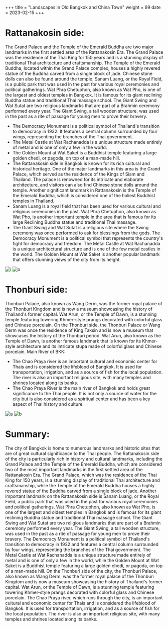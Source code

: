 +++
title = "Landscapes in Old Bangkok and China Town"
weight = 99
date = 2023-02-15
+++

# Rattanakosin side:

The Grand Palace and the Temple of the Emerald Buddha are two major landmarks in the first settled area of the Rattanakosin Era. The Grand Palace was the residence of the Thai King for 150 years and is a stunning display of traditional Thai architecture and craftsmanship. The Temple of the Emerald Buddha, located within the Grand Palace complex, houses a highly revered statue of the Buddha carved from a single block of jade. Chinese stone dolls can also be found around the temple.
Sanam Luang, or the Royal Field, is a public park that was used in the past for various royal ceremonies and political gatherings.
Wat Phra Chetuphon, also known as Wat Pho, is one of the largest and oldest temples in Bangkok. It is famous for its giant reclining Buddha statue and traditional Thai massage school.
The Giant Swing and Wat Sutat are two religious landmarks that are part of a Brahmin ceremony performed every year. The Giant Swing, a tall wooden structure, was used in the past as a rite of passage for young men to prove their bravery.

-   The Democracy Monument is a political symbol of Thailand's transition to democracy in 1932. It features a central column surrounded by four wings, representing the branches of the Thai government.
-   The Metal Castle at Wat Rachanadda is a unique structure made entirely of metal and is one of only a few in the world.
-   The Golden Mount at Wat Saket is a Buddhist temple featuring a large golden chedi, or pagoda, on top of a man-made hill.
-   The Rattanakosin side in Bangkok is known for its rich cultural and historical heritage. One of the major landmarks in this area is the Grand Palace, which served as the residence of the Kings of Siam and Thailand. The palace is renowned for its intricate and elaborate architecture, and visitors can also find Chinese stone dolls around the temple. Another significant landmark in Rattanakosin is the Temple of the Emerald Buddha, which is considered one of the holiest Buddhist temples in Thailand.
-   Sanam Luang is a royal field that has been used for various cultural and religious ceremonies in the past. Wat Phra Chetuphon, also known as Wat Pho, is another important temple in the area that is famous for its large Reclining Buddha statue and traditional Thai massage.
-   The Giant Swing and Wat Sutat is a religious site where the Swing ceremony was once performed to ask for blessings from the gods. The Democracy Monument is a political symbol that represents the country's fight for democracy and freedom. The Metal Castle at Wat Rachanadda is a unique architectural structure and is one of the few metal castles in the world. The Golden Mount at Wat Saket is another popular landmark that offers stunning views of the city from its height.

![i](https://www.salahospitality.com/rattanakosin/wp-content/uploads/sites/22/2016/06/top10-attractions-riverside-770x440.jpg)
![o](https://thethaiger.com/wp-content/uploads/2021/09/wat-phra-kaew-6264693_1280.jpg)

# Thonburi side:

Thonburi Palace, also known as Wang Derm, was the former royal palace of the Thonburi Kingdom and is now a museum showcasing the history of Thailand's former capital.
Wat Arun, or the Temple of Dawn, is a stunning temple featuring towering Khmer-style prangs decorated with colorful glass and Chinese porcelain.
On the Thonburi side, the Thonburi Palace or Wang Derm was once the residence of King Taksin and is now a museum that showcases the history of the Thonburi period. Wat Arun, also known as the Temple of Dawn, is another famous landmark that is known for its Khmer-style architecture and its intricate stupa made of colorful glass and Chinese porcelain.
Main River of BKK:

-   The Chao Praya river is an important cultural and economic center for Thais and is considered the lifeblood of Bangkok. It is used for transportation, irrigation, and as a source of fish for the local population. The river is also an important religious site, with many temples and shrines located along its banks.
-   The Chao Praya River is the main river of Bangkok and holds great significance to the Thai people. It is not only a source of water for the city but is also considered as a spiritual center and has been a key aspect of Thai history and culture.

![a](https://d2d3n9ufwugv3m.cloudfront.net/w1200-h900-cfill/topics/faWS0-%E0%B8%A7%E0%B8%B1%E0%B8%94%E0%B8%AD%E0%B8%A3%E0%B8%B8%E0%B8%93_%E0%B9%81%E0%B8%AA%E0%B8%87%E0%B8%97%E0%B9%84%E0%B8%A7%E0%B9%84%E0%B8%A5%E0%B8%97%E0%B9%8C.jpg)
![b](https://static.bangkokpost.com/media/content/20180517/c1_1467010_180517080052.jpg)

# Summary:

The city of Bangkok is home to numerous landmarks and historic sites that are of great cultural significance to the Thai people. The Rattanakosin side of the city is particularly rich in history and cultural landmarks, including the Grand Palace and the Temple of the Emerald Buddha, which are considered two of the most important landmarks in the first settled area of the Rattanakosin Era. The Grand Palace, which was the residence of the Thai King for 150 years, is a stunning display of traditional Thai architecture and craftsmanship, while the Temple of the Emerald Buddha houses a highly revered statue of the Buddha carved from a single block of jade.
Another important landmark on the Rattanakosin side is Sanam Luang, or the Royal Field, a public park that was used in the past for various royal ceremonies and political gatherings. Wat Phra Chetuphon, also known as Wat Pho, is one of the largest and oldest temples in Bangkok and is famous for its giant reclining Buddha statue and traditional Thai massage school.
The Giant Swing and Wat Sutat are two religious landmarks that are part of a Brahmin ceremony performed every year. The Giant Swing, a tall wooden structure, was used in the past as a rite of passage for young men to prove their bravery. The Democracy Monument is a political symbol of Thailand's transition to democracy in 1932 and features a central column surrounded by four wings, representing the branches of the Thai government.
The Metal Castle at Wat Rachanadda is a unique structure made entirely of metal and is one of only a few in the world, while the Golden Mount at Wat Saket is a Buddhist temple featuring a large golden chedi, or pagoda, on top of a man-made hill.
On the Thonburi side of the city, the Thonburi Palace, also known as Wang Derm, was the former royal palace of the Thonburi Kingdom and is now a museum showcasing the history of Thailand's former capital. Wat Arun, or the Temple of Dawn, is a stunning temple featuring towering Khmer-style prangs decorated with colorful glass and Chinese porcelain.
The Chao Praya river, which runs through the city, is an important cultural and economic center for Thais and is considered the lifeblood of Bangkok. It is used for transportation, irrigation, and as a source of fish for the local population. The river is also an important religious site, with many temples and shrines located along its banks.
